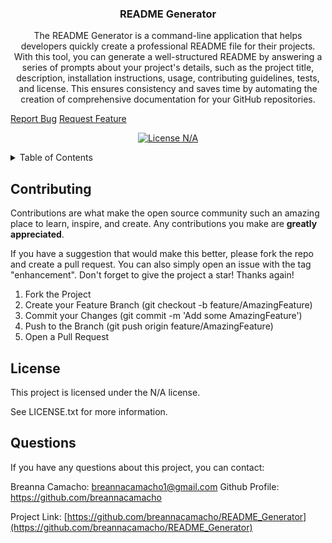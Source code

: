 <h3 align="center">README Generator</h3>
    <p align="center"> The README Generator is a command-line application that helps developers quickly create a professional README file for their projects. With this tool, you can generate a well-structured README by answering a series of prompts about your project's details, such as the project title, description, installation instructions, usage, contributing guidelines, tests, and license. This ensures consistency and saves time by automating the creation of comprehensive documentation for your GitHub repositories.

  <a href="https://github.com/breannacamacho/README_Generator/issues/new?assignees=&labels=bug&template=bug_report.md&title=">Report Bug</a>
  <a href="https://github.com/breannacamacho/README_Generator/issues/new?assignees=&labels=enhancement&template=feature_request.md&title=">Request Feature</a>
  </p>


<div align="center">

[![License N/A](https://img.shields.io/badge/License-N/A-yellow.svg)](https://opensource.org/licenses/N/A)

</div>

  <details>
  <summary>Table of Contents</summary>
  <ol>
    <li>
      <a href="#about-the-project">About The Project</a>
      <ul>
        <li><a href="#built-with">Built With</a></li>
      </ul>
    </li>
    <li>
      <a href="#getting-started">Getting Started</a>
      <ul>
        <li><a href="#prerequisites">Prerequisites</a></li>
        <li><a href="#usage">Installation</a></li>
      </ul>
    </li>
    <li><a href="#roadmap">Roadmap</a></li>
    <li><a href="#contributing">Contributing</a></li>
    <li><a href="#license">License</a></li>
    <li><a href="#questions">Questions/Contact</a></li>
  </ol>
</details>

## Contributing

Contributions are what make the open source community such an amazing place to learn, inspire, and create. Any contributions you make are **greatly appreciated**.

If you have a suggestion that would make this better, please fork the repo and create a pull request. You can also simply open an issue with the tag "enhancement".
Don't forget to give the project a star! Thanks again!

1. Fork the Project
2. Create your Feature Branch (git checkout -b feature/AmazingFeature)
3. Commit your Changes (git commit -m 'Add some AmazingFeature')
4. Push to the Branch (git push origin feature/AmazingFeature)
5. Open a Pull Request

## License

This project is licensed under the N/A license.

See LICENSE.txt for more information.

## Questions
If you have any questions about this project, you can contact:

Breanna Camacho: breannacamacho1@gmail.com
Github Profile: https://github.com/breannacamacho

Project Link: [https://github.com/breannacamacho/README_Generator](https://github.com/breannacamacho/README_Generator)
